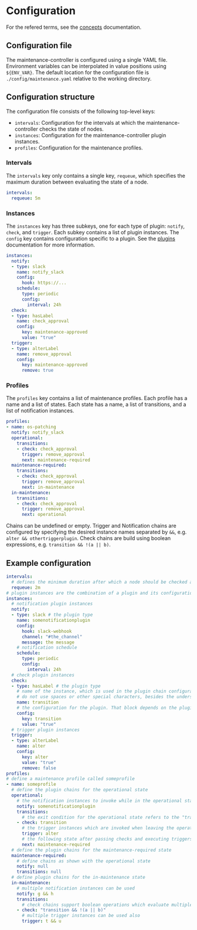 # Configuration

For the refered terms, see the [concepts](concepts.md) documentation.

## Configuration file
The maintenance-controller is configured using a single YAML file.
Environment variables can be interpolated in value positions using `${ENV_VAR}`.
The default location for the configuration file is `./config/maintenance.yaml` relative to the working directory.

## Configuration structure
The configuration file consists of the following top-level keys:
- `intervals`: Configuration for the intervals at which the maintenance-controller checks the state of nodes.
- `instances`: Configuration for the maintenance-controller plugin instances.
- `profiles`: Configuration for the maintenance profiles.

### Intervals
The `intervals` key only contains a single key, `requeue`, which specifies the maximum duration between evaluating the state of a node.

```yaml
intervals:
  requeue: 5m
```

### Instances
The `instances` key has three subkeys, one for each type of plugin: `notify`, `check`, and `trigger`.
Each subkey contains a list of plugin instances.
The `config` key contains configuration specific to a plugin.
See the [plugins](plugins.md) documentation for more information.

```yaml
instances:
  notify:
  - type: slack
    name: notify_slack
    config:
      hook: https://...
    schedule:
      type: periodic
      config:
        interval: 24h
  check:
  - type: hasLabel
    name: check_approval
    config:
      key: maintenance-approved
      value: "true"
  trigger:
  - type: alterLabel
    name: remove_approval
    config:
      key: maintenance-approved
      remove: true
```

### Profiles
The `profiles` key contains a list of maintenance profiles.
Each profile has a name and a list of states.
Each state has a name, a list of transitions, and a list of notification instances.

```yaml
profiles:
- name: os-patching
  notify: notify_slack
  operational:
    transitions:
    - check: check_approval
      trigger: remove_approval
      next: maintenance-required
  maintenance-required:
    transitions:
    - check: check_approval
      trigger: remove_approval
      next: in-maintenance
  in-maintenance:
    transitions:
    - check: check_approval
      trigger: remove_approval
      next: operational
```

Chains can be undefined or empty.
Trigger and Notification chains are configured by specifying the desired instance names separated by `&&`, e.g. `alter && othertriggerplugin`.
Check chains are build using boolean expressions, e.g. `transition && !(a || b)`.

## Example configuration

```yaml
intervals:
  # defines the minimum duration after which a node should be checked again
  requeue: 2m
# plugin instances are the combination of a plugin and its configuration
instances:
  # notification plugin instances
  notify:
  - type: slack # the plugin type
    name: somenotificationplugin
    config:
      hook: slack-webhook
      channel: "#the_channel"
      message: the message
    # notification schedule
    schedule:
      type: periodic
      config:
        interval: 24h
  # check plugin instances
  check:
  - type: hasLabel # the plugin type
    # name of the instance, which is used in the plugin chain configurations
    # do not use spaces or other special characters, besides the underscore, which is allowed
    name: transition
    # the configuration for the plugin. That block depends on the plugin type
    config:
      key: transition
      value: "true"
  # trigger plugin instances
  trigger:
  - type: alterLabel
    name: alter
    config:
      key: alter
      value: "true"
      remove: false
profiles:
# define a maintenance profile called someprofile
- name: someprofile
  # define the plugin chains for the operational state
  operational:
    # the notification instances to invoke while in the operational state
    notify: somenotificationplugin
    transitions:
      # the exit condition for the operational state refers to the "transition" plugin instance defined in the instances section
    - check: transition
      # the trigger instances which are invoked when leaving the operational state
      trigger: alter
      # the following state after passing checks and executing triggers
      next: maintenance-required
  # define the plugin chains for the maintenance-required state
  maintenance-required:
    # define chains as shown with the operational state
    notify: null
    transitions: null
  # define plugin chains for the in-maintenance state
  in-maintenance:
    # multiple notification instances can be used
    notify: g && h
    transitions:
      # check chains support boolean operations which evaluate multiple instances
    - check: "transition && !(a || b)"
      # multiple trigger instances can be used also
      trigger: t && u
```
